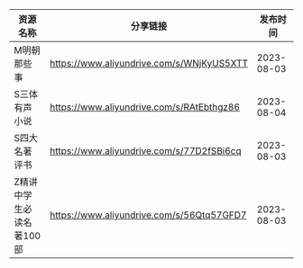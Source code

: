 | 资源名称           | 分享链接                                      | 发布时间       |
| -------------- | ----------------------------------------- | ---------- |
| M明朝那些事         | https://www.aliyundrive.com/s/WNjKyUS5XTT | 2023-08-03 |
| S三体有声小说        | https://www.aliyundrive.com/s/RAtEbthgz86 | 2023-08-04 |
| S四大名著评书        | https://www.aliyundrive.com/s/77D2fSBi6cq | 2023-08-03 |
| Z精讲中学生必读名著100部 | https://www.aliyundrive.com/s/56Qtq57GFD7 | 2023-08-03 |

